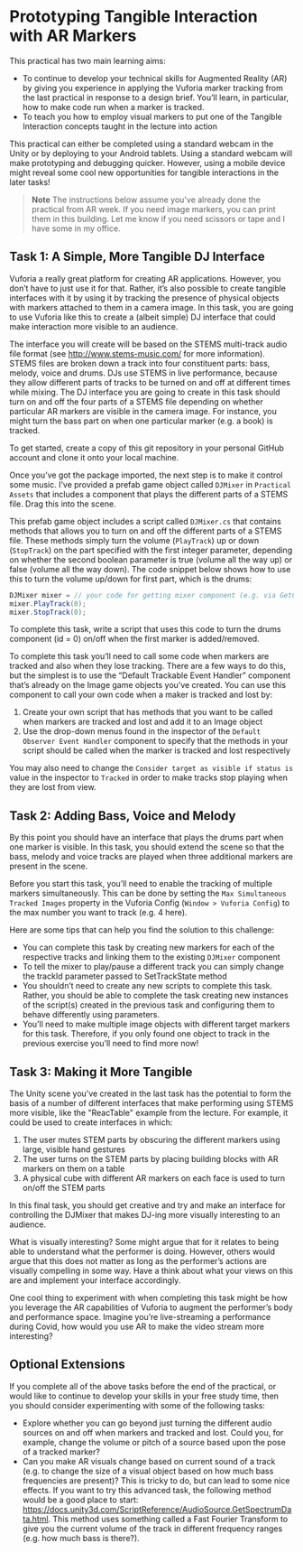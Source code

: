 # Prototyping Tangible Interaction with AR Markers

This practical has two main learning aims:

- To continue to develop your technical skills for Augmented Reality (AR) by giving you experience in applying the Vuforia marker tracking from the last practical in response to a design brief. You’ll learn, in particular, how to make code run when a marker is tracked.
- To teach you how to employ visual markers to put one of the Tangible Interaction concepts taught in the lecture into action

This practical can either be completed using a standard webcam in the Unity or by deploying to your Android tablets. Using a standard webcam will make prototyping and debugging quicker. However, using a mobile device might reveal some cool new opportunities for tangible interactions in the later tasks!

> **Note** The instructions below assume you've already done the practical from AR week. If you need image markers, you can print them in this building. Let me know if you need scissors or tape and I have some in my office.

## Task 1: A Simple, More Tangible DJ Interface

Vuforia a really great platform for creating AR applications. However, you don’t have to just use it for that. Rather, it’s also possible to create tangible interfaces with it by using it by tracking the presence of physical objects with markers attached to them in a camera image. In this task, you are going to use Vuforia like this to create a (albeit simple) DJ interface that could make interaction more visible to an audience.

The interface you will create will be based on the STEMS multi-track audio file format (see http://www.stems-music.com/ for more information). STEMS files are broken down a track into four constituent parts: bass, melody, voice and drums. DJs use STEMS in live performance, because they allow different parts of tracks to be turned on and off at different times while mixing. The DJ interface you are going to create in this task should turn on and off the four parts of a STEMS file depending on whether particular AR markers are visible in the camera image. For instance, you might turn the bass part on when one particular marker (e.g. a book) is tracked.

To get started, create a copy of this git repository in your personal GitHub account and clone it onto your local machine.

Once you’ve got the package imported, the next step is to make it control some music. I’ve provided a prefab game object called ```DJMixer``` in ```Practical Assets``` that includes a component that plays the different parts of a STEMS file. Drag this into the scene.

This prefab game object includes a script called ```DJMixer.cs``` that contains methods that allows you to turn on and off the different parts of a STEMS file. These methods simply turn the volume (`PlayTrack`) up or down (`StopTrack`) on the part specified with the first integer parameter, depending on whether the second boolean parameter is true (volume all the way up) or false (volume all the way down). The code snippet below shows how to use this to turn the volume up/down for first part, which is the drums:

```c#
DJMixer mixer = // your code for getting mixer component (e.g. via GetComponent<DJMixer>())
mixer.PlayTrack(0);
mixer.StopTrack(0);
```

To complete this task, write a script that uses this code to turn the drums component (id = 0) on/off when the first marker is added/removed.

To complete this task you’ll need to call some code when markers are tracked and also when they lose tracking. There are a few ways to do this, but the simplest is to use the “Default Trackable Event Handler” component that’s already on the Image game objects you’ve created. You can use this component to call your own code when a maker is tracked and lost by: 

1. Create your own script that has methods that you want to be called when markers are tracked and lost and add it to an Image object
2. Use the drop-down menus found in the inspector of the ```Default Observer Event Handler``` component to specify that the methods in your script should be called when the marker is tracked and lost respectively

You may also need to change the ```Consider target as visible if status is``` value in the inspector to ```Tracked``` in order to make tracks stop playing when they are lost from view.

## Task 2: Adding Bass, Voice and Melody

By this point you should have an interface that plays the drums part when one marker is visible. In this task, you should extend the scene so that the bass, melody and voice tracks are played when three additional markers are present in the scene.

Before you start this task, you’ll need to enable the tracking of multiple markers simultaneously. This can be done by setting the ```Max Simultaneous Tracked Images``` property in the Vuforia Config (```Window > Vuforia Config```) to the max number you want to track (e.g. 4 here). 

Here are some tips that can help you find the solution to this challenge:

- You can complete this task by creating new markers for each of the respective tracks and linking them to the existing ```DJMixer``` component
- To tell the mixer to play/pause a different track you can simply change the trackId parameter passed to SetTrackState method
- You shouldn’t need to create any new scripts to complete this task. Rather, you should be able to complete the task creating new instances of the script(s) created in the previous task and configuring them to behave differently using parameters.
- You’ll need to make multiple image objects with different target markers for this task. Therefore, if you only found one object to track in the previous exercise you’ll need to find more now!

## Task 3: Making it More Tangible

The Unity scene you’ve created in the last task has the potential to form the basis of a number of different interfaces that make performing using STEMS more visible, like the "ReacTable" example from the lecture. For example, it could be used to create interfaces in which:

1. The user mutes STEM parts by obscuring the different markers using large, visible hand gestures
2. The user turns on the STEM parts by placing building blocks with AR markers on them on a table
3. A physical cube with different AR markers on each face is used to turn on/off the STEM parts

In this final task, you should get creative and try and make an interface for controlling the DJMixer that makes DJ-ing more visually interesting to an audience.

What is visually interesting? Some might argue that for it relates to being able to understand what the performer is doing. However, others would argue that this does not matter as long as the performer’s actions are visually compelling in some way. Have a think about what your views on this are and implement your interface accordingly. 

One cool thing to experiment with when completing this task might be how you leverage the AR capabilities of Vuforia to augment the performer’s body and performance space. Imagine you’re live-streaming a performance during Covid, how would you use AR to make the video stream more interesting? 

## Optional Extensions

If you complete all of the above tasks before the end of the practical, or would like to continue to develop your skills in your free study time, then you should consider experimenting with some of the following tasks: 

- Explore whether you can go beyond just turning the different audio sources on and off when markers and tracked and lost. Could you, for example, change the volume or pitch of a source based upon the pose of a tracked marker?
- Can you make AR visuals change based on current sound of a track (e.g. to change the size of a visual object based on how much bass frequencies are present)? This is tricky to do, but can lead to some nice effects. If you want to try this advanced task, the following method would be a good place to start: https://docs.unity3d.com/ScriptReference/AudioSource.GetSpectrumData.html. This method uses something called a Fast Fourier Transform to give you the current volume of the track in different frequency ranges (e.g. how much bass is there?).

